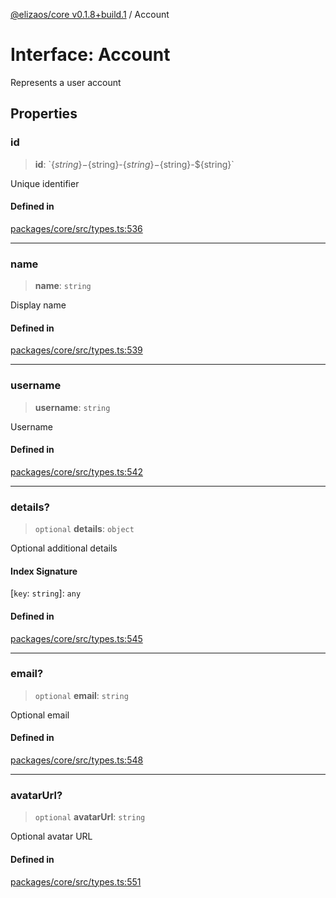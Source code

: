 [@elizaos/core v0.1.8+build.1](../index.md) / Account

# Interface: Account

Represents a user account

## Properties

### id

> **id**: \`$\{string\}-$\{string\}-$\{string\}-$\{string\}-$\{string\}\`

Unique identifier

#### Defined in

[packages/core/src/types.ts:536](https://github.com/gaiaaiagent/GAIA/blob/main/packages/core/src/types.ts#L536)

***

### name

> **name**: `string`

Display name

#### Defined in

[packages/core/src/types.ts:539](https://github.com/gaiaaiagent/GAIA/blob/main/packages/core/src/types.ts#L539)

***

### username

> **username**: `string`

Username

#### Defined in

[packages/core/src/types.ts:542](https://github.com/gaiaaiagent/GAIA/blob/main/packages/core/src/types.ts#L542)

***

### details?

> `optional` **details**: `object`

Optional additional details

#### Index Signature

 \[`key`: `string`\]: `any`

#### Defined in

[packages/core/src/types.ts:545](https://github.com/gaiaaiagent/GAIA/blob/main/packages/core/src/types.ts#L545)

***

### email?

> `optional` **email**: `string`

Optional email

#### Defined in

[packages/core/src/types.ts:548](https://github.com/gaiaaiagent/GAIA/blob/main/packages/core/src/types.ts#L548)

***

### avatarUrl?

> `optional` **avatarUrl**: `string`

Optional avatar URL

#### Defined in

[packages/core/src/types.ts:551](https://github.com/gaiaaiagent/GAIA/blob/main/packages/core/src/types.ts#L551)
